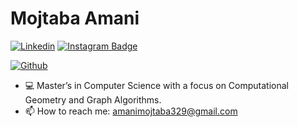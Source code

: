 # Mojtaba Amani

[![Linkedin](https://img.shields.io/badge/-LinkedIn-blue?style=flat&logo=Linkedin&logoColor=white)](https://www.linkedin.com/in/m0jtaba1995/)
[![Instagram Badge](https://img.shields.io/badge/-Instagram-purple?logo=instagram&logoColor=white&link=https://instagram.com/m0jtaba_1995/)](https://www.instagram.com/m0jtaba_1995)

[![Github](https://img.shields.io/github/followers/m0jtaba1995?label=Follow&style=social)](https://github.com/m0jtaba1995)

- 💻 Master’s in Computer Science with a focus on Computational Geometry and Graph Algorithms.
- 📫 How to reach me: amanimojtaba329@gmail.com
